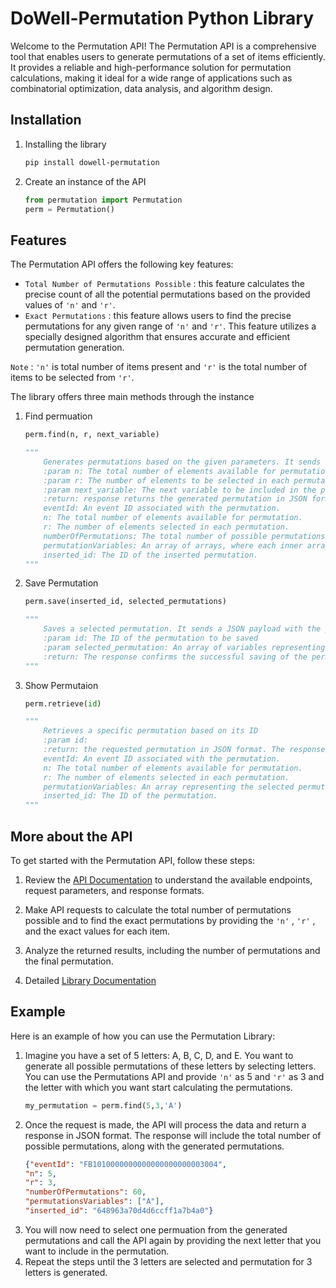 
# DoWell-Permutation Python Library

Welcome to the Permutation API! The Permutation API is a comprehensive tool that enables users to generate permutations of a set of items efficiently. It provides a reliable and high-performance solution for permutation calculations, making it ideal for a wide range of applications such as combinatorial optimization, data analysis, and algorithm design.

## Installation
1.  Installing the library
    ```sh 
    pip install dowell-permutation
    ```
2. Create an instance of the API
    ```python
    from permutation import Permutation
    perm = Permutation()
    ```

## Features

The Permutation API offers the following key features:

- ```Total Number of Permutations Possible``` : this feature calculates the precise count of all the potential permutations based on the provided values of ```'n'``` and ```'r'```. 
- ```Exact Permutations``` : this feature allows users to find the precise permutations for any given range of ```'n'``` and ```'r'```. This feature utilizes a specially designed algorithm that ensures accurate and efficient permutation generation.

```Note``` : ```'n'``` is total number of items present and ```'r'``` is the total number of items to be selected from ```'r'```.

The library offers three main methods through the instance

1. Find permuation
    ```python
    perm.find(n, r, next_variable)
    
    """
        Generates permutations based on the given parameters. It sends a JSON payload using the provided params
        :param n: The total number of elements available for permutation
        :param r: The number of elements to be selected in each permutation
        :param next_variable: The next variable to be included in the permutation
        :return: response returns the generated permutation in JSON format. The response body contains the following information:
        eventId: An event ID associated with the permutation.
        n: The total number of elements available for permutation.
        r: The number of elements selected in each permutation.
        numberOfPermutations: The total number of possible permutations.
        permutationVariables: An array of arrays, where each inner array represents a permutation with the selected variables.
        inserted_id: The ID of the inserted permutation.
    """
    ```
2. Save Permutation
    ```python
    perm.save(inserted_id, selected_permutations)
    
    """
        Saves a selected permutation. It sends a JSON payload with the parameters provided
        :param id: The ID of the permutation to be saved
        :param selected_permutation: An array of variables representing the selected permutation
        :return: The response confirms the successful saving of the permutation. The response body contains a success message.
    """
    
    ```
3. Show Permutaion
    ```python
    perm.retrieve(id)
    
    """
        Retrieves a specific permutation based on its ID
        :param id:
        :return: the requested permutation in JSON format. The response body contains the following information:
        eventId: An event ID associated with the permutation.
        n: The total number of elements available for permutation.
        r: The number of elements selected in each permutation.
        permutationVariables: An array representing the selected permutation.
        inserted_id: The ID of the permutation.
    """
    ```

## More about the API

To get started with the Permutation API, follow these steps:

1. Review the [API Documentation](https://documenter.getpostman.com/view/27523601/2s93mAVL3e) to understand the available endpoints, request parameters, and response formats.

2. Make API requests to calculate the total number of permutations possible and to find the exact permutations by providing the ```'n'``` , ```'r'``` , and the exact values for each item.

3. Analyze the returned results, including the number of permutations and the final permutation.

4. Detailed [Library Documentation](https://dowell-permutation.readthedocs.io/en/latest/)

## Example

Here is an example of how you can use the Permutation Library:

1. Imagine you have a set of 5 letters: A, B, C, D, and E. You want to generate all possible permutations of these letters by selecting  letters. You can use the Permutations API and provide ```'n'``` as 5 and ```'r'``` as 3 and the letter with which you want start calculating the permutations.
    ```python
    my_permutation = perm.find(5,3,'A')
    ```
2. Once the request is made, the API will process the data and return a response in JSON format. The response will include the total number of possible permutations, along with the generated permutations.
    ```json
    {"eventId": "FB1010000000000000000000003004", 
    "n": 5, 
    "r": 3, 
    "numberOfPermutations": 60, 
    "permutationsVariables": ["A"], 
    "inserted_id": "648963a70d4d6ccff1a7b4a0"}
    ```
3. You will now need to select one permuation from the generated permutations and call the API again by providing the next letter that you want to include in the permutation.
4. Repeat the steps until the 3 letters are selected and permutation for 3 letters is generated.
